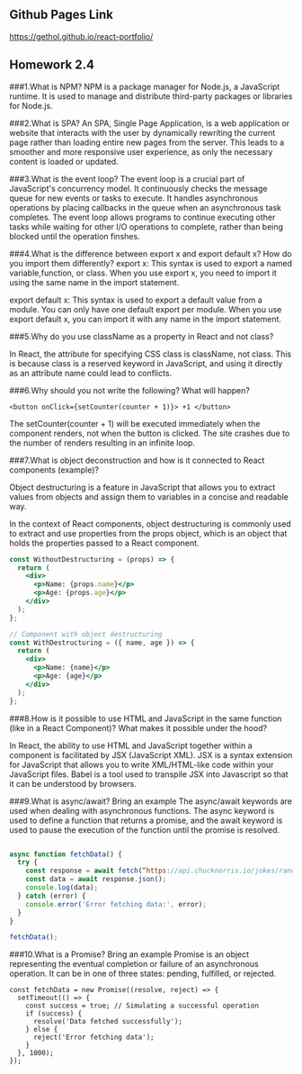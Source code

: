 ## Github Pages Link
https://gethol.github.io/react-portfolio/

## Homework 2.4

###1.What is NPM?
NPM is a package manager for Node.js, a JavaScript runtime. It is used to manage and distribute third-party packages or libraries for Node.js.

###2.What is SPA?
An SPA, Single Page Application, is a web application or website that interacts with the user by dynamically rewriting the current page rather than loading entire new pages from the server. This leads to a smoother and more responsive user experience, as only the necessary content is loaded or updated.


###3.What is the event loop?
The event loop is a crucial part of JavaScript's concurrency model. It continuously checks the message queue for new events or tasks to execute. It handles asynchronous operations by placing callbacks in the queue when an asynchronous task completes. The event loop allows programs to continue executing other tasks while waiting for other I/O operations to complete, rather than being blocked until the operation finshes.


###4.What is the difference between export x and export default x? How do you import them differently?
export x: This syntax is used to export a named variable,function, or class. When you use export x, you need to import it using the same name in the import statement.

export default x: This syntax is used to export a default value from a module. You can only have one default export per module. When you use export default x, you can import it with any name in the import statement.




###5.Why do you use className as a property in React and not class?

In React, the attribute for specifying CSS class is className, not class. This is because class is a reserved keyword in JavaScript, and using it directly as an attribute name could lead to conflicts.


###6.Why should you not write the following? What will happen?

```<button onClick={setCounter(counter + 1)}> +1 </button>```

The setCounter(counter + 1) will be executed immediately when the component renders, not when the button is clicked. The site crashes due to the number of renders resulting in an infinite loop.

###7.What is object deconstruction and how is it connected to React components (example)?

Object destructuring is a feature in JavaScript that allows you to extract values from objects and assign them to variables in a concise and readable way.

In the context of React components, object destructuring is commonly used to extract and use properties from the props object, which is an object that holds the properties passed to a React component.

```jsx
const WithoutDestructuring = (props) => {
  return (
    <div>
      <p>Name: {props.name}</p>
      <p>Age: {props.age}</p>
    </div>
  );
};

// Component with object destructuring
const WithDestructuring = ({ name, age }) => {
  return (
    <div>
      <p>Name: {name}</p>
      <p>Age: {age}</p>
    </div>
  );
};
```



###8.How is it possible to use HTML and JavaScript in the same function (like in a React Component)? What makes it possible under the hood?

In React, the ability to use HTML and JavaScript together within a component is facilitated by JSX (JavaScript XML). JSX is a syntax extension for JavaScript that allows you to write XML/HTML-like code within your JavaScript files. Babel is a tool used to transpile JSX into Javascript so that it can be understood by browsers.

###9.What is async/await? Bring an example
The async/await keywords are used when dealing with asynchronous functions. The async keyword is used to define a function that returns a promise, and the await keyword is used to pause the execution of the function until the promise is resolved.




```jsx

async function fetchData() {
  try {
    const response = await fetch(“https://api.chucknorris.io/jokes/random”);
    const data = await response.json();
    console.log(data);
  } catch (error) {
    console.error('Error fetching data:', error);
  }
}

fetchData();

```


###10.What is a Promise? Bring an example
 Promise is an object representing the eventual completion or failure of an asynchronous operation. It can be in one of three states: pending, fulfilled, or rejected.

```
const fetchData = new Promise((resolve, reject) => {
  setTimeout(() => {
    const success = true; // Simulating a successful operation
    if (success) {
      resolve('Data fetched successfully');
    } else {
      reject('Error fetching data');
    }
  }, 1000);
});

```





<!-- # Getting Started with Create React App

This project was bootstrapped with [Create React App](https://github.com/facebook/create-react-app).

## Available Scripts

In the project directory, you can run:

### `npm start`

Runs the app in the development mode.\
Open [http://localhost:3000](http://localhost:3000) to view it in your browser.

The page will reload when you make changes.\
You may also see any lint errors in the console.

### `npm test`

Launches the test runner in the interactive watch mode.\
See the section about [running tests](https://facebook.github.io/create-react-app/docs/running-tests) for more information.

### `npm run build`

Builds the app for production to the `build` folder.\
It correctly bundles React in production mode and optimizes the build for the best performance.

The build is minified and the filenames include the hashes.\
Your app is ready to be deployed!

See the section about [deployment](https://facebook.github.io/create-react-app/docs/deployment) for more information.

### `npm run eject`

**Note: this is a one-way operation. Once you `eject`, you can't go back!**

If you aren't satisfied with the build tool and configuration choices, you can `eject` at any time. This command will remove the single build dependency from your project.

Instead, it will copy all the configuration files and the transitive dependencies (webpack, Babel, ESLint, etc) right into your project so you have full control over them. All of the commands except `eject` will still work, but they will point to the copied scripts so you can tweak them. At this point you're on your own.

You don't have to ever use `eject`. The curated feature set is suitable for small and middle deployments, and you shouldn't feel obligated to use this feature. However we understand that this tool wouldn't be useful if you couldn't customize it when you are ready for it.

## Learn More

You can learn more in the [Create React App documentation](https://facebook.github.io/create-react-app/docs/getting-started).

To learn React, check out the [React documentation](https://reactjs.org/).

### Code Splitting

This section has moved here: [https://facebook.github.io/create-react-app/docs/code-splitting](https://facebook.github.io/create-react-app/docs/code-splitting)

### Analyzing the Bundle Size

This section has moved here: [https://facebook.github.io/create-react-app/docs/analyzing-the-bundle-size](https://facebook.github.io/create-react-app/docs/analyzing-the-bundle-size)

### Making a Progressive Web App

This section has moved here: [https://facebook.github.io/create-react-app/docs/making-a-progressive-web-app](https://facebook.github.io/create-react-app/docs/making-a-progressive-web-app)

### Advanced Configuration

This section has moved here: [https://facebook.github.io/create-react-app/docs/advanced-configuration](https://facebook.github.io/create-react-app/docs/advanced-configuration)

### Deployment

This section has moved here: [https://facebook.github.io/create-react-app/docs/deployment](https://facebook.github.io/create-react-app/docs/deployment)

### `npm run build` fails to minify

This section has moved here: [https://facebook.github.io/create-react-app/docs/troubleshooting#npm-run-build-fails-to-minify](https://facebook.github.io/create-react-app/docs/troubleshooting#npm-run-build-fails-to-minify) -->
